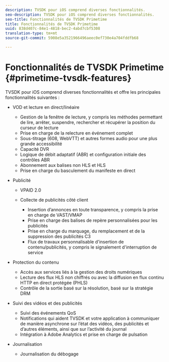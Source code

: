 ```yaml
---
description: TVSDK pour iOS comprend diverses fonctionnalités.
seo-description: TVSDK pour iOS comprend diverses fonctionnalités.
seo-title: Fonctionnalités de TVSDK Primetime
title: Fonctionnalités de TVSDK Primetime
uuid: 838d407c-84e1-4818-bec2-4abd7cbf5308
translation-type: tm+mt
source-git-commit: 5908e5a3521966496aeec0ef730e4a704fddfb68

---
```



# Fonctionnalités de TVSDK Primetime {#primetime-tvsdk-features}

TVSDK pour iOS comprend diverses fonctionnalités et offre les principales fonctionnalités suivantes :

* VOD et lecture en direct/linéaire

   * Gestion de la fenêtre de lecture, y compris les méthodes permettant de lire, arrêter, suspendre, rechercher et récupérer la position du curseur de lecture
   * Prise en charge de la relecture en événement complet
   * Sous-titrage (608, WebVTT) et autres formes audio pour une plus grande accessibilité
   * Capacité DVR
   * Logique de débit adaptatif (ABR) et configuration initiale des contrôles ABR
   * Abonnement aux balises non HLS et HLS
   * Prise en charge du basculement du manifeste en direct

* Publicité

   * VPAID 2.0
   * Collecte de publicités côté client

      * Insertion d’annonces en toute transparence, y compris la prise en charge de VAST/VMAP
      * Prise en charge des balises de repère personnalisées pour les publicités
      * Prise en charge du marquage, du remplacement et de la suppression des publicités C3
      * Flux de travaux personnalisable d&#39;insertion de contenu/publicités, y compris le signalement d&#39;interruption de service

* Protection du contenu

   * Accès aux services liés à la gestion des droits numériques
   * Lecture des flux HLS non chiffrés ou avec la diffusion en flux continu HTTP en direct protégée (PHLS)
   * Contrôle de la sortie basé sur la résolution, basé sur la stratégie DRM

* Suivi des vidéos et des publicités

   * Suivi des événements QoS
   * Notifications qui aident TVSDK et votre application à communiquer de manière asynchrone sur l’état des vidéos, des publicités et d’autres éléments, ainsi que sur l’activité du journal
   * Intégration à Adobe Analytics et prise en charge de pulsation

* Journalisation

   * Journalisation du débogage

